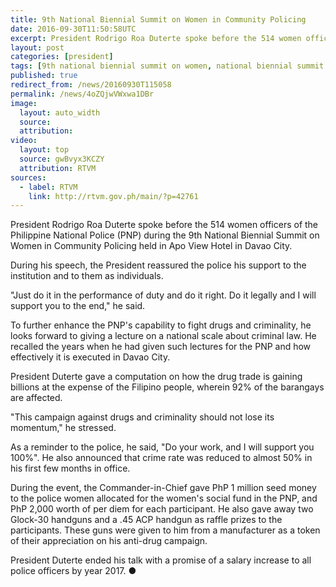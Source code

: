 ```yaml
---
title: 9th National Biennial Summit on Women in Community Policing
date: 2016-09-30T11:50:58UTC
excerpt: President Rodrigo Roa Duterte spoke before the 514 women officers of the Philippine National Police during the 9th National Biennial Summit on Women in Community Policing held in Apo View Hotel in Davao City.
layout: post
categories: [president]
tags: [9th national biennial summit on women, national biennial summit on women, community policing, speech]
published: true
redirect_from: /news/20160930T115058
permalink: /news/4oZQjwVWxwa1DBr
image:
  layout: auto_width
  source: 
  attribution: 
video:
  layout: top
  source: gwBvyx3KCZY
  attribution: RTVM
sources:
  - label: RTVM
    link: http://rtvm.gov.ph/main/?p=42761
---
```


President Rodrigo Roa Duterte spoke before the 514 women officers of the Philippine National Police (PNP) during the 9th National Biennial Summit on Women in Community Policing held in Apo View Hotel in Davao City.

During his speech, the President reassured the police his support to the institution and to them as individuals.

"Just do it in the performance of duty and do it right. Do it legally and I will support you to the end," he said.

To further enhance the PNP's capability to fight drugs and criminality, he looks forward to giving a lecture on a national scale about criminal law. He recalled the years when he had given such lectures for the PNP and how effectively it is executed in Davao City.

President Duterte gave a computation on how the drug trade is gaining billions at the expense of the Filipino people, wherein 92% of the barangays are affected.

"This campaign against drugs and criminality should not lose its momentum," he stressed.

As a reminder to the police, he said, "Do your work, and I will support you 100%". He also announced that crime rate was reduced to almost 50% in his first few months in office.

During the event, the Commander-in-Chief gave PhP 1 million seed money to the police women allocated for the women's social fund in the PNP, and PhP 2,000 worth of per diem for each participant. He also gave away two Glock-30 handguns and a .45 ACP handgun as raffle prizes to the participants. These guns were given to him from a manufacturer as a token of their appreciation on his anti-drug campaign.

President Duterte ended his talk with a promise of a salary increase to all police officers by year 2017.
&#x25cf;


